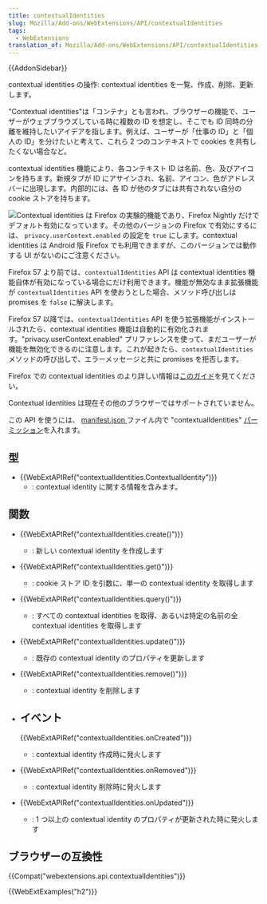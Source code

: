 ```yaml
---
title: contextualIdentities
slug: Mozilla/Add-ons/WebExtensions/API/contextualIdentities
tags:
  - WebExtensions
translation_of: Mozilla/Add-ons/WebExtensions/API/contextualIdentities
---
```

{{AddonSidebar}}

contextual identities の操作: contextual identities を一覧、作成、削除、更新します。

"Contextual identities"は「コンテナ」とも言われ、ブラウザーの機能で、ユーザーがウェブブラウズしている時に複数の ID を想定し、そこでも ID 同時の分離を維持したいアイデアを指します。例えば、ユーザーが「仕事の ID」と「個人の ID」を分けたいと考えて、これら 2 つのコンテキストで cookies を共有したくない場合など。

contextual identities 機能により、各コンテキスト ID は名前、色、及びアイコンを持ちます。新規タブが ID にアサインされ、名前、アイコン、色がアドレスバーに出現します。内部的には、各 ID が他のタブには共有されない自分の cookie ストアを持ちます。

![](containers.png)Contextual identities は Firefox の実験的機能であり、Firefox Nightly だけでデフォルト有効になっています。その他のバージョンの Firefox で有効にするには、 `privacy.userContext.enabled` の設定を `true` にします。contextual identities は Android 版 Firefox でも利用できますが、このバージョンでは動作する UI がないのにご注意ください。

Firefox 57 より前では、`contextualIdentities` API は contextual identities 機能自体が有効になっている場合にだけ利用できます。機能が無効なまま拡張機能が `contextualIdentities` API を使おうとした場合、メソッド呼び出しは promises を `false` に解決します。

Firefox 57 以降では、`contextualIdentities` API を使う拡張機能がインストールされたら、contextual identities 機能は自動的に有効化されます。"privacy.userContext.enabled" プリファレンスを使って、まだユーザーが機能を無効化できるのに注意します。これが起きたら、`contextualIdentities` メソッドの呼び出しで、エラーメッセージと共に promises を拒否します。

Firefox での contextual identities のより詳しい情報は[このガイド](https://wiki.mozilla.org/Security/Contextual_Identity_Project/Containers)を見てください。

Contextual identities は現在その他のブラウザーではサポートされていません。

この API を使うには、 [manifest.json ](/ja/docs/Mozilla/Add-ons/WebExtensions/manifest.json)ファイル内で "contextualIdentities" [パーミッション](/ja/docs/Mozilla/Add-ons/WebExtensions/manifest.json/permissions)を入れます。

## 型

- {{WebExtAPIRef("contextualIdentities.ContextualIdentity")}}
  - : contextual identity に関する情報を含みます。

## 関数

- {{WebExtAPIRef("contextualIdentities.create()")}}
  - : 新しい contextual identity を作成します
- {{WebExtAPIRef("contextualIdentities.get()")}}
  - : cookie ストア ID を引数に、単一の contextual identity を取得します
- {{WebExtAPIRef("contextualIdentities.query()")}}
  - : すべての contextual identities を取得、あるいは特定の名前の全 contextual identities を取得します
- {{WebExtAPIRef("contextualIdentities.update()")}}
  - : 既存の contextual identity のプロパティを更新します
- {{WebExtAPIRef("contextualIdentities.remove()")}}
  - : contextual identity を削除します
- ## イベント

  {{WebExtAPIRef("contextualIdentities.onCreated")}}

  - : contextual identity 作成時に発火します

- {{WebExtAPIRef("contextualIdentities.onRemoved")}}
  - : contextual identity 削除時に発火します
- {{WebExtAPIRef("contextualIdentities.onUpdated")}}
  - : 1 つ以上の contextual identity のプロパティが更新された時に発火します

## ブラウザーの互換性

{{Compat("webextensions.api.contextualIdentities")}}

{{WebExtExamples("h2")}}
